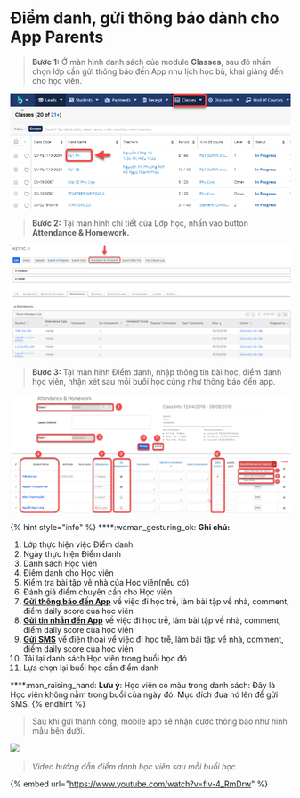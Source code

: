 # Điểm danh, gửi thông báo dành cho App Parents

> **Bước 1:** Ở màn hình danh sách của module **Classes**, sau đó nhấn chọn lớp cần gửi thông báo đến App như lịch học bù, khai giảng đến cho học viên.

![](../../../.gitbook/assets/Điemanh1.png)

> **Bước 2:** Tại màn hình chi tiết của Lớp học, nhấn vào button **Attendance & Homework.**

![](../../../.gitbook/assets/Điemanh2.png)

> **Bước 3:** Tại màn hình Điểm danh, nhập thông tin bài học, điểm danh học viên, nhận xét sau mỗi buổi học cũng như thông báo đến app.

![](<../../../.gitbook/assets/màn hình điểm danh học viên và gửi sms.png>)

{% hint style="info" %}
****:woman\_gesturing\_ok: **Ghi chú:**

1. Lớp thực hiện việc Điểm danh
2. Ngày thực hiện Điểm danh
3. Danh sách Học viên
4. Điểm danh cho Học viên
5. Kiểm tra bài tập về nhà của Học viên(nếu có)
6. Đánh giá điểm chuyên cần cho Học viên
7. [**Gửi thông báo** **đến App**](https://help.dotb.vn/bo-phan-giao-vu/quan-li-lop-hoc#diem-danh) về việc đi học trễ, làm bài tập về nhà, comment, điểm daily score của học viên
8. [**Gửi tin nhắn đến App**](https://help.dotb.vn/bo-phan-giao-vu/quan-li-lop-hoc#send-app-message) về việc đi học trễ, làm bài tập về nhà, comment, điểm daily score của học viên
9. [**Gửi  SMS**](https://help.dotb.vn/tuyen-sinh-ban-hang/sms#gui-sms-theo-lop) về điện thoại  về việc đi học trễ, làm bài tập về nhà, comment, điểm daily score của học viên
10. Tải lại danh sách Học viên trong buổi học đó
11. Lựa chọn lại buổi học cần điểm danh

****:man\_raising\_hand: **Lưu ý**: Học viên có màu trong danh sách: Đây là Học viên không nằm trong buổi của ngày đó. Mục đích đưa nó lên để gửi SMS.
{% endhint %}

> Sau khi gửi thành công, mobile app sẽ nhận được thông báo như hình mẫu bên dưới.

![](../../../.gitbook/assets/z2050025829813\_4b3abf07dc37c2731bb7b4325755af76.jpg)

> _Video hướng dẫn điểm danh học viên sau mỗi buổi học_

{% embed url="https://www.youtube.com/watch?v=flv-4_RmDrw" %}
